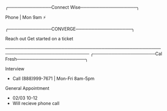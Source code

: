 ╭──────────────Connect Wise──────────────────╮

Phone | Mon 9am ⚡

╭──────────────CONVERGE──────────────────╮

Reach out
Get started on a ticket










─────────────────────────────────────────────────────────────────────────────
╭────────────────────Cal Fresh──────────────────────╮

Interview
- Call (888)999-7671 | Mon-Fri 8am-5pm

General Appointment
- 02/03 10-12
- Will recieve phone call
